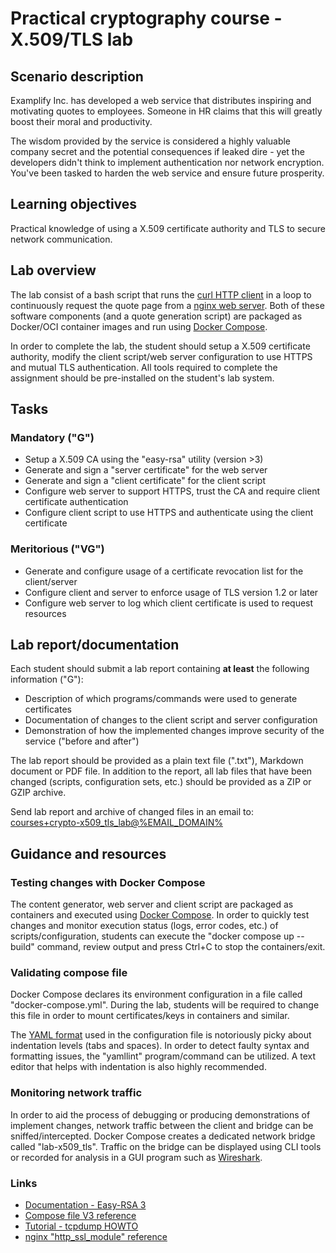 <!--
SPDX-FileCopyrightText: © 2023 Menacit AB <foss@menacit.se>
SPDX-License-Identifier: CC-BY-SA-4.0
X-Context: Practical cryptography course - X.509/TLS lab
-->

# Practical cryptography course - X.509/TLS lab

## Scenario description
Examplify Inc. has developed a web service that distributes inspiring and motivating quotes to
employees. Someone in HR claims that this will greatly boost their moral and productivity.
  
The wisdom provided by the service is considered a highly valuable company secret and the
potential consequences if leaked dire - yet the developers didn't think to implement authentication
nor network encryption. You've been tasked to harden the web service and ensure future prosperity.


## Learning objectives
Practical knowledge of using a X.509 certificate authority and TLS to secure network communication.


## Lab overview
The lab consist of a bash script that runs the [curl HTTP client](https://curl.se/) in a loop to
continuously request the quote page from a [nginx web server](https://nginx.org/en/). Both of these
software components (and a quote generation script) are packaged as Docker/OCI container images and
run using [Docker Compose](https://docs.docker.com/get-started/08_using_compose/).  
  
In order to complete the lab, the student should setup a X.509 certificate authority, modify the
client script/web server configuration to use HTTPS and mutual TLS authentication. All tools
required to complete the assignment should be pre-installed on the student's lab system. 


## Tasks

### Mandatory ("G")
- Setup a X.509 CA using the "easy-rsa" utility (version >3)
- Generate and sign a "server certificate" for the web server
- Generate and sign a "client certificate" for the client script
- Configure web server to support HTTPS, trust the CA and require client certificate authentication
- Configure client script to use HTTPS and authenticate using the client certificate


### Meritorious ("VG")
- Generate and configure usage of a certificate revocation list for the client/server
- Configure client and server to enforce usage of TLS version 1.2 or later
- Configure web server to log which client certificate is used to request resources


## Lab report/documentation
Each student should submit a lab report containing **at least** the following information ("G"):
- Description of which programs/commands were used to generate certificates
- Documentation of changes to the client script and server configuration 
- Demonstration of how the implemented changes improve security of the service ("before and after")
  
The lab report should be provided as a plain text file (".txt"), Markdown document or PDF file.
In addition to the report, all lab files that have been changed (scripts, configuration sets, etc.)
should be provided as a ZIP or GZIP archive.  
  
Send lab report and archive of changed files in an email to:  
[courses+crypto-x509_tls_lab@%EMAIL_DOMAIN%](mailto:courses+crypto-x509_tls_lab@%EMAIL_DOMAIN%)


## Guidance and resources

### Testing changes with Docker Compose
The content generator, web server and client script are packaged as containers and executed using
[Docker Compose](https://docs.docker.com/get-started/08_using_compose/). In order to quickly test
changes and monitor execution status (logs, error codes, etc.) of scripts/configuration, students
can execute the "docker compose up --build" command, review output and press Ctrl+C to stop the
containers/exit.


### Validating compose file
Docker Compose declares its environment configuration in a file called "docker-compose.yml".
During the lab, students will be required to change this file in order to mount certificates/keys
in containers and similar.  
  
The [YAML format](https://en.wikipedia.org/wiki/YAML) used in the configuration file is notoriously
picky about indentation levels (tabs and spaces). In order to detect faulty syntax and formatting
issues, the "yamllint" program/command can be utilized. A text editor that helps with indentation
is also highly recommended.


### Monitoring network traffic
In order to aid the process of debugging or producing demonstrations of implement changes, network
traffic between the client and bridge can be sniffed/intercepted. Docker Compose creates a
dedicated network bridge called "lab-x509\_tls". Traffic on the bridge can be displayed using CLI
tools or recorded for analysis in a GUI program such as [Wireshark](https://www.wireshark.org/).


### Links
- [Documentation - Easy-RSA 3](https://easy-rsa.readthedocs.io/en/latest/)
- [Compose file V3 reference](https://docs.docker.com/compose/compose-file/compose-file-v3/)
- [Tutorial - tcpdump HOWTO](https://danielmiessler.com/study/tcpdump/)
- [nginx "http\_ssl\_module" reference](https://nginx.org/en/docs/http/ngx_http_ssl_module.html)
